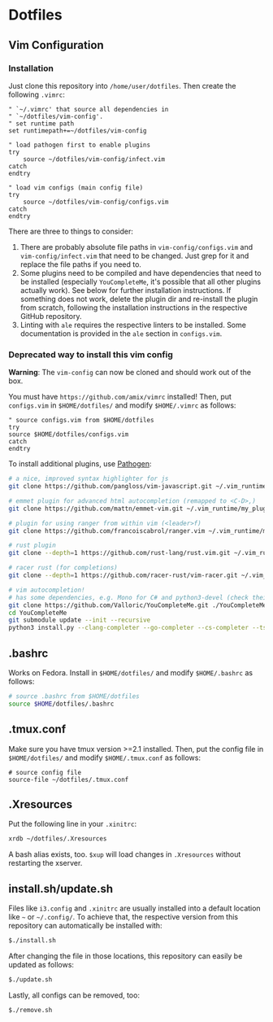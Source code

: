 # Dotfiles

## Vim Configuration

### Installation

Just clone this repository into `/home/user/dotfiles`. Then create the following `.vimrc`:

```vim
" `~/.vimrc' that source all dependencies in
" `~/dotfiles/vim-config'.
" set runtime path
set runtimepath+=~/dotfiles/vim-config

" load pathogen first to enable plugins
try
    source ~/dotfiles/vim-config/infect.vim
catch
endtry

" load vim configs (main config file)
try
    source ~/dotfiles/vim-config/configs.vim
catch
endtry
```

There are three to things to consider:
1. There are probably absolute file paths in `vim-config/configs.vim` and `vim-config/infect.vim` that need to be changed. Just grep for it and replace the file paths if you need to.
2. Some plugins  need to be compiled and have dependencies that need to be installed (especially `YouCompleteMe`, it's possible that all other plugins actually work). See below for further installation instructions. If something does not work, delete the plugin dir and re-install the plugin from scratch, following the installation instructions in the respective GitHub repository.
3. Linting with `ale` requires the respective linters to be installed. Some documentation is provided in the `ale` section in `configs.vim`.

### Deprecated way to install this vim config

**Warning**: The `vim-config` can now be cloned and should work out of the box.

You must have `https://github.com/amix/vimrc` installed! Then, put `configs.vim` in `$HOME/dotfiles/` and modify `$HOME/.vimrc` as follows:

```vim
" source configs.vim from $HOME/dotfiles
try
source $HOME/dotfiles/configs.vim
catch
endtry
```

To install additional plugins, use [Pathogen](https://github.com/tpope/vim-pathogen):

```bash
# a nice, improved syntax highlighter for js
git clone https://github.com/pangloss/vim-javascript.git ~/.vim_runtime/my_plugins/vim-javascript

# emmet plugin for advanced html autocompletion (remapped to <C-D>,)
git clone https://github.com/mattn/emmet-vim.git ~/.vim_runtime/my_plugins/emmet-vim

# plugin for using ranger from within vim (<leader>f)
git clone https://github.com/francoiscabrol/ranger.vim ~/.vim_runtime/my_plugins/vim-ranger

# rust plugin
git clone --depth=1 https://github.com/rust-lang/rust.vim.git ~/.vim_runtime/my_plugins/rust.vim

# racer rust (for completions)
git clone --depth=1 https://github.com/racer-rust/vim-racer.git ~/.vim_runtime/my_plugins/vim-racer

# vim autocompletion!
# has some dependencies, e.g. Mono for C# and python3-devel (check their documentation)
git clone https://github.com/Valloric/YouCompleteMe.git ./YouCompleteMe
cd YouCompleteMe
git submodule update --init --recursive
python3 install.py --clang-completer --go-completer --cs-completer --ts-completer --rust-completer
```

## .bashrc
Works on Fedora. Install in `$HOME/dotfiles/` and modify `$HOME/.bashrc` as follows:

```bash
# source .bashrc from $HOME/dotfiles
source $HOME/dotfiles/.bashrc
```

## .tmux.conf
Make sure you have tmux version >=2.1 installed. Then, put the config file in `$HOME/dotfiles/` and modify `$HOME/.tmux.conf` as follows:

```tmux
# source config file
source-file ~/dotfiles/.tmux.conf
```

## .Xresources
Put the following line in your `.xinitrc`:
```bash
xrdb ~/dotfiles/.Xresources
```
A bash alias exists, too. `$xup` will load changes in `.Xresources` without restarting the xserver.

## install.sh/update.sh
Files like `i3.config` and `.xinitrc` are usually installed into a default location like `~` or `~/.config/`. To achieve that, the respective version from this repository can automatically be installed with:

```bash
$./install.sh
```

After changing the file in those locations, this repository can easily be updated as follows:

```bash
$./update.sh
```

Lastly, all configs can be removed, too:

```bash
$./remove.sh
```
